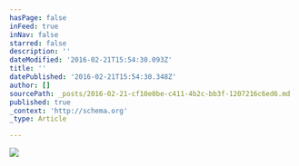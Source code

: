 ```yaml
---
hasPage: false
inFeed: true
inNav: false
starred: false
description: ''
dateModified: '2016-02-21T15:54:30.093Z'
title: ''
datePublished: '2016-02-21T15:54:30.348Z'
author: []
sourcePath: _posts/2016-02-21-cf10e0be-c411-4b2c-bb3f-1207216c6ed6.md
published: true
_context: 'http://schema.org'
_type: Article

---
```

![](https://the-grid-user-content.s3-us-west-2.amazonaws.com/23d0f8b8-8ddf-4b57-bf38-2854c8260bc9.jpg)